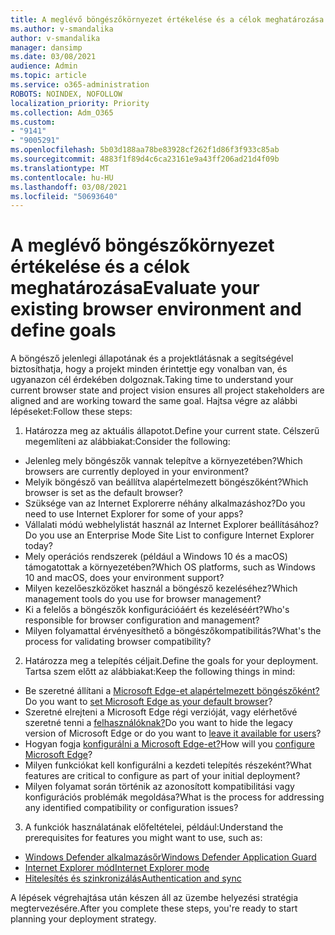 ```yaml
---
title: A meglévő böngészőkörnyezet értékelése és a célok meghatározása
ms.author: v-smandalika
author: v-smandalika
manager: dansimp
ms.date: 03/08/2021
audience: Admin
ms.topic: article
ms.service: o365-administration
ROBOTS: NOINDEX, NOFOLLOW
localization_priority: Priority
ms.collection: Adm_O365
ms.custom:
- "9141"
- "9005291"
ms.openlocfilehash: 5b03d188aa78be83928cf262f1d86f3f933c85ab
ms.sourcegitcommit: 4883f1f89d4c6ca23161e9a43ff206ad21d4f09b
ms.translationtype: MT
ms.contentlocale: hu-HU
ms.lasthandoff: 03/08/2021
ms.locfileid: "50693640"
---
```

# <a name="evaluate-your-existing-browser-environment-and-define-goals"></a><span data-ttu-id="48ebf-102">A meglévő böngészőkörnyezet értékelése és a célok meghatározása</span><span class="sxs-lookup"><span data-stu-id="48ebf-102">Evaluate your existing browser environment and define goals</span></span>

<span data-ttu-id="48ebf-103">A böngésző jelenlegi állapotának és a projektlátásnak a segítségével biztosíthatja, hogy a projekt minden érintettje egy vonalban van, és ugyanazon cél érdekében dolgoznak.</span><span class="sxs-lookup"><span data-stu-id="48ebf-103">Taking time to understand your current browser state and project vision ensures all project stakeholders are aligned and are working toward the same goal.</span></span> <span data-ttu-id="48ebf-104">Hajtsa végre az alábbi lépéseket:</span><span class="sxs-lookup"><span data-stu-id="48ebf-104">Follow these steps:</span></span>

1. <span data-ttu-id="48ebf-105">Határozza meg az aktuális állapotot.</span><span class="sxs-lookup"><span data-stu-id="48ebf-105">Define your current state.</span></span> <span data-ttu-id="48ebf-106">Célszerű megemlíteni az alábbiakat:</span><span class="sxs-lookup"><span data-stu-id="48ebf-106">Consider the following:</span></span>
- <span data-ttu-id="48ebf-107">Jelenleg mely böngészők vannak telepítve a környezetében?</span><span class="sxs-lookup"><span data-stu-id="48ebf-107">Which browsers are currently deployed in your environment?</span></span>
- <span data-ttu-id="48ebf-108">Melyik böngésző van beállítva alapértelmezett böngészőként?</span><span class="sxs-lookup"><span data-stu-id="48ebf-108">Which browser is set as the default browser?</span></span>
- <span data-ttu-id="48ebf-109">Szüksége van az Internet Explorerre néhány alkalmazáshoz?</span><span class="sxs-lookup"><span data-stu-id="48ebf-109">Do you need to use Internet Explorer for some of your apps?</span></span>
- <span data-ttu-id="48ebf-110">Vállalati módú webhelylistát használ az Internet Explorer beállításához?</span><span class="sxs-lookup"><span data-stu-id="48ebf-110">Do you use an Enterprise Mode Site List to configure Internet Explorer today?</span></span>
- <span data-ttu-id="48ebf-111">Mely operációs rendszerek (például a Windows 10 és a macOS) támogatottak a környezetében?</span><span class="sxs-lookup"><span data-stu-id="48ebf-111">Which OS platforms, such as Windows 10 and macOS, does your environment support?</span></span>
- <span data-ttu-id="48ebf-112">Milyen kezelőeszközöket használ a böngésző kezeléséhez?</span><span class="sxs-lookup"><span data-stu-id="48ebf-112">Which management tools do you use for browser management?</span></span>
- <span data-ttu-id="48ebf-113">Ki a felelős a böngészők konfigurációáért és kezeléséért?</span><span class="sxs-lookup"><span data-stu-id="48ebf-113">Who's responsible for browser configuration and management?</span></span>
- <span data-ttu-id="48ebf-114">Milyen folyamattal érvényesíthető a böngészőkompatibilitás?</span><span class="sxs-lookup"><span data-stu-id="48ebf-114">What's the process for validating browser compatibility?</span></span>
2. <span data-ttu-id="48ebf-115">Határozza meg a telepítés céljait.</span><span class="sxs-lookup"><span data-stu-id="48ebf-115">Define the goals for your deployment.</span></span> <span data-ttu-id="48ebf-116">Tartsa szem előtt az alábbiakat:</span><span class="sxs-lookup"><span data-stu-id="48ebf-116">Keep the following things in mind:</span></span>
- <span data-ttu-id="48ebf-117">Be szeretné állítani a [Microsoft Edge-et alapértelmezett böngészőként?](https://docs.microsoft.com/DeployEdge/edge-default-browser)</span><span class="sxs-lookup"><span data-stu-id="48ebf-117">Do you want to [set Microsoft Edge as your default browser](https://docs.microsoft.com/DeployEdge/edge-default-browser)?</span></span>
- <span data-ttu-id="48ebf-118">Szeretné elrejteni a Microsoft Edge régi verzióját, vagy elérhetővé szeretné tenni a [felhasználóknak?](https://docs.microsoft.com/DeployEdge/microsoft-edge-sysupdate-access-old-edge)</span><span class="sxs-lookup"><span data-stu-id="48ebf-118">Do you want to hide the legacy version of Microsoft Edge or do you want to [leave it available for users](https://docs.microsoft.com/DeployEdge/microsoft-edge-sysupdate-access-old-edge)?</span></span>
- <span data-ttu-id="48ebf-119">Hogyan fogja [konfigurálni a Microsoft Edge-et?](https://docs.microsoft.com/DeployEdge/configure-microsoft-edge)</span><span class="sxs-lookup"><span data-stu-id="48ebf-119">How will you [configure Microsoft Edge](https://docs.microsoft.com/DeployEdge/configure-microsoft-edge)?</span></span>
- <span data-ttu-id="48ebf-120">Milyen funkciókat kell konfigurálni a kezdeti telepítés részeként?</span><span class="sxs-lookup"><span data-stu-id="48ebf-120">What features are critical to configure as part of your initial deployment?</span></span>
- <span data-ttu-id="48ebf-121">Milyen folyamat során történik az azonosított kompatibilitási vagy konfigurációs problémák megoldása?</span><span class="sxs-lookup"><span data-stu-id="48ebf-121">What is the process for addressing any identified compatibility or configuration issues?</span></span>
3. <span data-ttu-id="48ebf-122">A funkciók használatának előfeltételei, például:</span><span class="sxs-lookup"><span data-stu-id="48ebf-122">Understand the prerequisites for features you might want to use, such as:</span></span>
- [<span data-ttu-id="48ebf-123">Windows Defender alkalmazásőr</span><span class="sxs-lookup"><span data-stu-id="48ebf-123">Windows Defender Application Guard</span></span>](https://docs.microsoft.com/windows/security/threat-protection/microsoft-defender-application-guard/reqs-md-app-guard)
- [<span data-ttu-id="48ebf-124">Internet Explorer mód</span><span class="sxs-lookup"><span data-stu-id="48ebf-124">Internet Explorer mode</span></span>](https://docs.microsoft.com/DeployEdge/edge-ie-mode)
- [<span data-ttu-id="48ebf-125">Hitelesítés és szinkronizálás</span><span class="sxs-lookup"><span data-stu-id="48ebf-125">Authentication and sync</span></span>](https://docs.microsoft.com/DeployEdge/microsoft-edge-security-identity)

<span data-ttu-id="48ebf-126">A lépések végrehajtása után készen áll az üzembe helyezési stratégia megtervezésére.</span><span class="sxs-lookup"><span data-stu-id="48ebf-126">After you complete these steps, you're ready to start planning your deployment strategy.</span></span>
